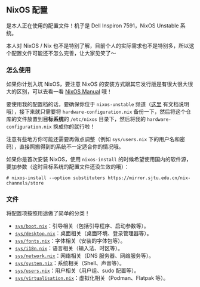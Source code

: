 ## NixOS 配置

是本人正在使用的配置文件！机子是 Dell Inspiron 7591，NixOS Unstable 系统。

本人对 NixOS / Nix 也不是特别了解，目前个人的实际需求也不是特别多，所以这个配置文件可能还不怎么完善，让大家见笑了～

### 怎么使用

如果你计划入坑 NixOS，要注意 NixOS 的安装方式跟其它发行版是有很大很大很大的区别，可以去看一看 [NixOS Manual](https://nixos.org/manual/nixos/unstable/) 哦！

要使用我的配置档的话，要确保你位于 `nixos-unstable` 频道（[这里](https://mirrors.tuna.tsinghua.edu.cn/help/nix/) 有文档说明哦），接下来就只需要将 `hardware-configuration.nix` 备份一下，然后将这个仓库的文件放置到**目标系统**的 `/etc/nixos` 目录下，然后将我的 `hardware-configuration.nix` 换成你的就行啦！

注意有些地方你可能还需要再做点调整（例如 `sys/users.nix` 下的用户名和密码），直接照搬得到的系统不一定适合你的情况哦。

如果你是首次安装 NixOS，使用 `nixos-install` 的时候希望使用国内的软件源，要加参数（这时目标系统的配置文件还没生效的哦）：

```plain
# nixos-install --option substituters https://mirror.sjtu.edu.cn/nix-channels/store
```

### 文件

将配置项按照用途做了简单的分类！

* [`sys/boot.nix`](sys/boot.nix)：引导相关（包括引导程序、启动参数等）。
* [`sys/desktop.nix`](sys/desktop.nix)：桌面相关（桌面环境、登录管理器等）。
* [`sys/fonts.nix`](sys/fonts.nix)：字体相关（安装的字体包等）。
* [`sys/i18n.nix`](sys/i18n.nix)：语言相关（输入法、时区等）。
* [`sys/network.nix`](sys/network.nix)：网络相关（DNS 服务器、网络服务等）。
* [`sys/system.nix`](sys/system.nix)：系统相关（Shell、声音等）。
* [`sys/users.nix`](sys/users.nix)：用户相关（用户组、sudo 配置等）。
* [`sys/virtualisation.nix`](sys/virtualisation.nix)：虚拟化相关（Podman、Flatpak 等）。
